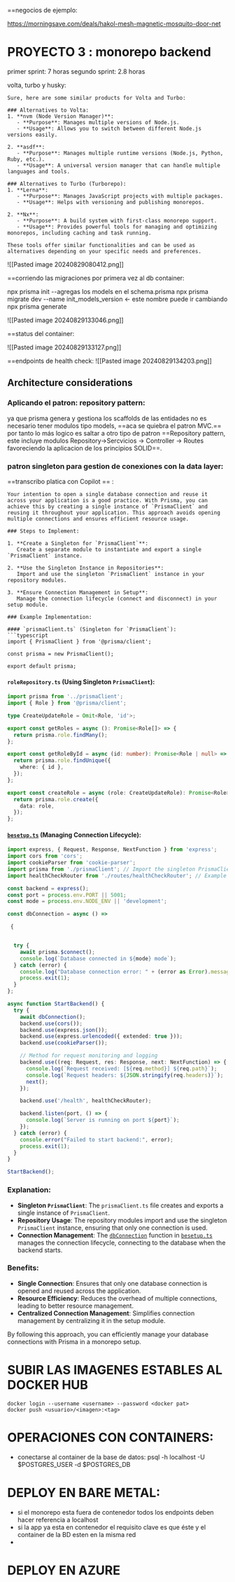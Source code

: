 
==negocios de ejemplo:

https://morningsave.com/deals/hakol-mesh-magnetic-mosquito-door-net


# PROYECTO 3 : monorepo backend

primer sprint: 7 horas
segundo sprint: 2.8 horas


volta, turbo y husky:
```
Sure, here are some similar products for Volta and Turbo:

### Alternatives to Volta:
1. **nvm (Node Version Manager)**:
   - **Purpose**: Manages multiple versions of Node.js.
   - **Usage**: Allows you to switch between different Node.js versions easily.

2. **asdf**:
   - **Purpose**: Manages multiple runtime versions (Node.js, Python, Ruby, etc.).
   - **Usage**: A universal version manager that can handle multiple languages and tools.

### Alternatives to Turbo (Turborepo):
1. **Lerna**:
   - **Purpose**: Manages JavaScript projects with multiple packages.
   - **Usage**: Helps with versioning and publishing monorepos.

2. **Nx**:
   - **Purpose**: A build system with first-class monorepo support.
   - **Usage**: Provides powerful tools for managing and optimizing monorepos, including caching and task running.

These tools offer similar functionalities and can be used as alternatives depending on your specific needs and preferences.
```

![[Pasted image 20240829080412.png]]

==corriendo las migraciones por primera vez al db container:

npx prisma init
--agregas los models en el schema.prisma
npx prisma migrate dev --name init_models_version  <- este nombre puede ir cambiando
npx prisma generate


![[Pasted image 20240829133046.png]]

==status del container:

![[Pasted image 20240829133127.png]]

==endpoints de health check:
![[Pasted image 20240829134203.png]]

## Architecture considerations

### Aplicando el patron: repository pattern:

ya que prisma genera y gestiona los scaffolds de las entidades no es necesario tener modulos tipo models, ==aca se quiebra el patron MVC.== por tanto lo más logico es saltar a otro tipo de patron ==Repository pattern, este incluye modulos Repository->Sercvicios -> Controller -> Routes favoreciendo la aplicacion de los principios SOLID==.

### patron singleton para gestion de conexiones con la data layer:

==transcribo platica con Copilot == :

```
Your intention to open a single database connection and reuse it across your application is a good practice. With Prisma, you can achieve this by creating a single instance of `PrismaClient` and reusing it throughout your application. This approach avoids opening multiple connections and ensures efficient resource usage.

### Steps to Implement:

1. **Create a Singleton for `PrismaClient`**:
   Create a separate module to instantiate and export a single `PrismaClient` instance.

2. **Use the Singleton Instance in Repositories**:
   Import and use the singleton `PrismaClient` instance in your repository modules.

3. **Ensure Connection Management in Setup**:
   Manage the connection lifecycle (connect and disconnect) in your setup module.

### Example Implementation:

#### `prismaClient.ts` (Singleton for `PrismaClient`):
```typescript
import { PrismaClient } from '@prisma/client';

const prisma = new PrismaClient();

export default prisma;
```

#### `roleRepository.ts` (Using Singleton `PrismaClient`):
```typescript
import prisma from '../prismaClient';
import { Role } from '@prisma/client';

type CreateUpdateRole = Omit<Role, 'id'>;

export const getRoles = async (): Promise<Role[]> => {
  return prisma.role.findMany();
};

export const getRoleById = async (id: number): Promise<Role | null> => {
  return prisma.role.findUnique({
    where: { id },
  });
};

export const createRole = async (role: CreateUpdateRole): Promise<Role> => {
  return prisma.role.create({
    data: role,
  });
};
```

#### [`besetup.ts`](command:_github.copilot.openRelativePath?%5B%7B%22scheme%22%3A%22file%22%2C%22authority%22%3A%22%22%2C%22path%22%3A%22%2Fhome%2Fhftamayo%2Fsourcecode%2Fnodejs%2Fmyprojects%2Flaserants_tsbc_hw03%2Fapps%2Fserver%2Fsrc%2Fbesetup.ts%22%2C%22query%22%3A%22%22%2C%22fragment%22%3A%22%22%7D%5D "/home/hftamayo/sourcecode/nodejs/myprojects/laserants_tsbc_hw03/apps/server/src/besetup.ts") (Managing Connection Lifecycle):
```typescript
import express, { Request, Response, NextFunction } from 'express';
import cors from 'cors';
import cookieParser from 'cookie-parser';
import prisma from './prismaClient'; // Import the singleton PrismaClient
import healthCheckRouter from './routes/healthCheckRouter'; // Example route

const backend = express();
const port = process.env.PORT || 5001;
const mode = process.env.NODE_ENV || 'development';

const dbConnection = async () =>

 {


  try {
    await prisma.$connect();
    console.log(`Database connected in ${mode} mode`);
  } catch (error) {
    console.log("Database connection error: " + (error as Error).message);
    process.exit(1);
  }
};

async function StartBackend() {
  try {
    await dbConnection();
    backend.use(cors());
    backend.use(express.json());
    backend.use(express.urlencoded({ extended: true }));
    backend.use(cookieParser());

    // Method for request monitoring and logging
    backend.use((req: Request, res: Response, next: NextFunction) => {
      console.log(`Request received: [${req.method}] ${req.path}`);
      console.log(`Request headers: ${JSON.stringify(req.headers)}`);
      next();
    });

    backend.use('/health', healthCheckRouter);

    backend.listen(port, () => {
      console.log(`Server is running on port ${port}`);
    });
  } catch (error) {
    console.error("Failed to start backend:", error);
    process.exit(1);
  }
}

StartBackend();
```

### Explanation:
- **Singleton `PrismaClient`**: The `prismaClient.ts` file creates and exports a single instance of `PrismaClient`.
- **Repository Usage**: The repository modules import and use the singleton `PrismaClient` instance, ensuring that only one connection is used.
- **Connection Management**: The [`dbConnection`](command:_github.copilot.openSymbolFromReferences?%5B%22dbConnection%22%2C%5B%7B%22uri%22%3A%7B%22%24mid%22%3A1%2C%22fsPath%22%3A%22%2Fhome%2Fhftamayo%2Fsourcecode%2Fnodejs%2Fmyprojects%2Flaserants_tsbc_hw03%2Fapps%2Fserver%2Fsrc%2Fbesetup.ts%22%2C%22external%22%3A%22file%3A%2F%2F%2Fhome%2Fhftamayo%2Fsourcecode%2Fnodejs%2Fmyprojects%2Flaserants_tsbc_hw03%2Fapps%2Fserver%2Fsrc%2Fbesetup.ts%22%2C%22path%22%3A%22%2Fhome%2Fhftamayo%2Fsourcecode%2Fnodejs%2Fmyprojects%2Flaserants_tsbc_hw03%2Fapps%2Fserver%2Fsrc%2Fbesetup.ts%22%2C%22scheme%22%3A%22file%22%7D%2C%22pos%22%3A%7B%22line%22%3A15%2C%22character%22%3A10%7D%7D%5D%5D "Go to definition") function in [`besetup.ts`](command:_github.copilot.openRelativePath?%5B%7B%22scheme%22%3A%22file%22%2C%22authority%22%3A%22%22%2C%22path%22%3A%22%2Fhome%2Fhftamayo%2Fsourcecode%2Fnodejs%2Fmyprojects%2Flaserants_tsbc_hw03%2Fapps%2Fserver%2Fsrc%2Fbesetup.ts%22%2C%22query%22%3A%22%22%2C%22fragment%22%3A%22%22%7D%5D "/home/hftamayo/sourcecode/nodejs/myprojects/laserants_tsbc_hw03/apps/server/src/besetup.ts") manages the connection lifecycle, connecting to the database when the backend starts.

### Benefits:
- **Single Connection**: Ensures that only one database connection is opened and reused across the application.
- **Resource Efficiency**: Reduces the overhead of multiple connections, leading to better resource management.
- **Centralized Connection Management**: Simplifies connection management by centralizing it in the setup module.

By following this approach, you can efficiently manage your database connections with Prisma in a monorepo setup.


# SUBIR LAS IMAGENES ESTABLES AL DOCKER HUB

```
docker login --username <username> --password <docker pat>
docker push <usuario>/<imagen>:<tag>

```

# OPERACIONES CON CONTAINERS:

- conectarse al container de la base de datos:  psql -h localhost -U $POSTGRES_USER -d $POSTGRES_DB


# DEPLOY EN BARE METAL:

- si el monorepo esta fuera de contenedor todos los endpoints deben hacer referencia a localhost
- si la app ya esta en contenedor el requisito clave es que éste y el container de la BD esten en la misma red
- 



# DEPLOY EN AZURE
